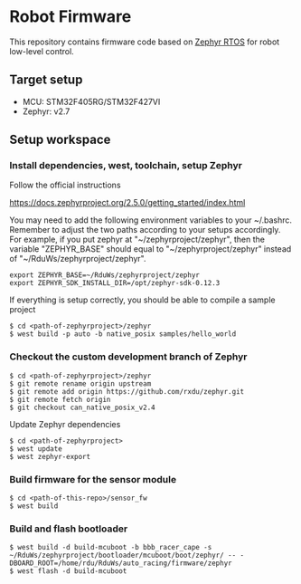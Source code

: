 # Robot Firmware

This repository contains firmware code based on [Zephyr RTOS](https://github.com/zephyrproject-rtos/zephyr) for robot low-level control. 

## Target setup

* MCU: STM32F405RG/STM32F427VI
* Zephyr: v2.7 

## Setup workspace

### Install dependencies, west, toolchain, setup Zephyr

Follow the official instructions

https://docs.zephyrproject.org/2.5.0/getting_started/index.html

You may need to add the following environment variables to your ~/.bashrc. Remember to adjust the two paths according to your setups accordingly. For example, if you put zephyr at "~/zephyrproject/zephyr", then the variable "ZEPHYR_BASE" should equal to "~/zephyrproject/zephyr" instead of "~/RduWs/zephyrproject/zephyr".

```
export ZEPHYR_BASE=~/RduWs/zephyrproject/zephyr
export ZEPHYR_SDK_INSTALL_DIR=/opt/zephyr-sdk-0.12.3
```

If everything is setup correctly, you should be able to compile a sample project

```
$ cd <path-of-zephyrproject>/zephyr
$ west build -p auto -b native_posix samples/hello_world
```

### Checkout the custom development branch of Zephyr

```
$ cd <path-of-zephyrproject>/zephyr
$ git remote rename origin upstream
$ git remote add origin https://github.com/rxdu/zephyr.git
$ git remote fetch origin
$ git checkout can_native_posix_v2.4
```

Update Zephyr dependencies

```
$ cd <path-of-zephyrproject>
$ west update
$ west zephyr-export
```

### Build firmware for the sensor module

```
$ cd <path-of-this-repo>/sensor_fw
$ west build
```

### Build and flash bootloader 

```
$ west build -d build-mcuboot -b bbb_racer_cape -s ~/RduWs/zephyrproject/bootloader/mcuboot/boot/zephyr/ -- -DBOARD_ROOT=/home/rdu/RduWs/auto_racing/firmware/zephyr
$ west flash -d build-mcuboot
```